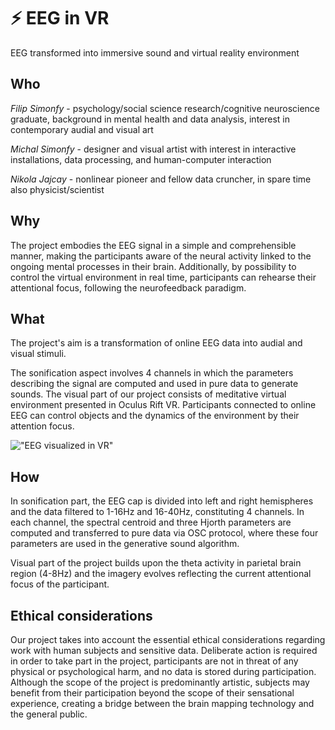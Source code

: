 # ⚡️ EEG in VR
EEG transformed into immersive sound and virtual reality environment


## Who
*Filip Simonfy* - psychology/social science research/cognitive neuroscience graduate, background in mental health and data analysis, interest in contemporary audial and visual art

*Michal Simonfy* - designer and visual artist with interest in interactive installations, data processing, and human-computer interaction

*Nikola Jajcay* - nonlinear pioneer and fellow data cruncher, in spare time also physicist/scientist 


## Why
The project embodies the EEG signal in a simple and comprehensible manner, making the participants aware of the neural activity linked to the ongoing mental processes in their brain. Additionally, by possibility to control the virtual environment in real time, participants can rehearse their attentional focus, following the neurofeedback paradigm.


## What
The project's aim is a transformation of online EEG data into audial and visual stimuli.

The sonification aspect involves 4 channels in which the parameters describing the signal are computed and used in pure data to generate sounds. The visual part of our project consists of meditative virtual environment presented in Oculus Rift VR. Participants connected to online EEG can control objects and the dynamics of the environment by their attention focus.

!["EEG visualized in VR"](http://i.imgur.com/50S32GZ.jpg)


## How

In sonification part, the EEG cap is divided into left and right hemispheres and the data filtered to 1-16Hz and 16-40Hz, constituting 4 channels. In each channel, the spectral centroid and three Hjorth parameters are computed and transferred to pure data via OSC protocol, where these four parameters are used in the generative sound algorithm.

Visual part of the project builds upon the theta activity in parietal brain region (4-8Hz) and the imagery evolves reflecting the current attentional focus of the participant.


## Ethical considerations

Our project takes into account the essential ethical considerations regarding work with human subjects and sensitive data. Deliberate action is required in order to take part in the project, participants are not in threat of any physical or psychological harm, and no data is stored during participation. Although the scope of the project is predominantly artistic, subjects may benefit from their participation beyond the scope of their sensational experience, creating a bridge between the brain mapping technology and the general public.  
